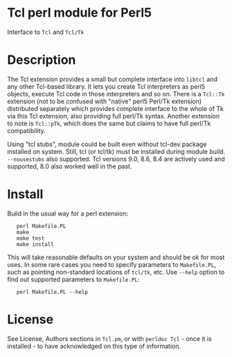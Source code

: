 # Tcl perl module for Perl5

Interface to `Tcl` and `Tcl/Tk`

# Description

The Tcl extension provides a small but complete interface into `libtcl` and
any other Tcl-based library. It lets you create Tcl interpreters as perl5
objects, execute Tcl code in those interpreters and so on. There is a `Tcl::Tk`
extension (not to be confused with "native" perl5 Perl/Tk extension)
distributed separately which provides complete interface to the whole of Tk
via this Tcl extension, also providing full perl/Tk syntax. Another extension
to note is `Tcl::pTk`, which does the same but claims to have full perl/Tk
compatibility.

Using "tcl stubs", module could be built even without tcl-dev package
installed on system. Still, tcl (or tcl/tk) must be installed during module
build. `--nousestubs` also supported. Tcl versions 9.0, 8.6, 8.4 are actively
used and supported, 8.0 also worked well in the past.

# Install

Build in the usual way for a perl extension:

       perl Makefile.PL
       make
       make test
       make install

This will take reasonable defaults on your system and should be ok for most
uses. In some rare cases you need to specify parameters to `Makefile.PL`, such
as pointing non-standard locations of `tcl/tk`, etc. Use `--help` option to find
out supported parameters to `Makefile.PL`:

       perl Makefile.PL --help

# License

See License, Authors sections in `Tcl.pm`, or with `perldoc Tcl` - once it
is installed - to have acknowledged on this type of information.

